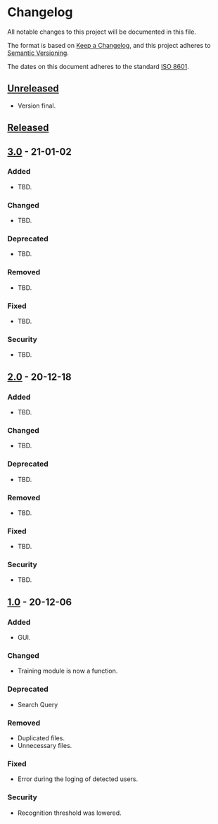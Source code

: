 # Changelog

All notable changes to this project will be documented in this file.

The format is based on [Keep a Changelog](https://keepachangelog.com/en/1.0.0/),
and this project adheres to [Semantic Versioning](https://semver.org/spec/v2.0.0.html).

The dates on this document adheres to the standard [ISO 8601](https://www.iso.org/iso-8601-date-and-time-format.htmll).

## [Unreleased](CHANGELOG.md)

- Version final.

## [Released](https://github.com/lcortesg/Let-Me-In/releases)

## [3.0](https://github.com/lcortesg/Let-Me-In/releases/tag/3.0) - 21-01-02

### Added

- TBD.

### Changed

- TBD.

### Deprecated

- TBD.

### Removed

- TBD.

### Fixed

- TBD.

### Security

- TBD.

## [2.0](https://github.com/lcortesg/Let-Me-In/releases/tag/2.0) - 20-12-18

### Added

- TBD.

### Changed

- TBD.

### Deprecated

- TBD.

### Removed

- TBD.

### Fixed

- TBD.

### Security

- TBD.

## [1.0](https://github.com/lcortesg/Let-Me-In/releases/tag/1.0) - 20-12-06

### Added

- GUI.

### Changed

- Training module is now a function.

### Deprecated

- Search Query

### Removed

- Duplicated files.
- Unnecessary files.

### Fixed

- Error during the loging of detected users.

### Security

- Recognition threshold was lowered.


